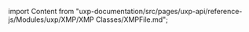 import Content from "uxp-documentation/src/pages/uxp-api/reference-js/Modules/uxp/XMP/XMP Classes/XMPFile.md";

<Content query="product=photoshop"/>